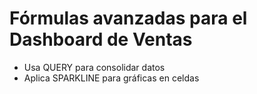 # Fórmulas avanzadas para el Dashboard de Ventas
- Usa QUERY para consolidar datos
- Aplica SPARKLINE para gráficas en celdas
